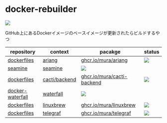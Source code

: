 # docker-rebuilder
<a href="https://github.com/mura/docker-rebuilder/actions/workflows/rebuild-images.yml">
  <img src="https://github.com/mura/docker-rebuilder/actions/workflows/rebuild-images.yml/badge.svg">
</a>

GitHub上にあるDockerイメージのベースイメージが更新されたらビルドするやつ

| repository | context | pacakge | status |
| --- | --- | --- | --- |
| [dockerfiles] | [ariang](https://github.com/mura/dockerfiles/tree/main/ariang) | [ghcr.io/mura/ariang](https://github.com/mura/docker-ariang/pkgs/container/ariang) | <a href="https://github.com/mura/dockerfiles/actions/workflows/ariang-ci.yml"><img src="https://github.com/mura/dockerfiles/actions/workflows/ariang-ci.yml/badge.svg"></a> |
| [seamine](https://github.com/mura/seamine) | [seamine](https://github.com/mura/seamine/pkgs/container/seamine) | <a href="https://github.com/mura/seamine/actions/workflows/action.yml"><img src="https://github.com/mura/seamine/actions/workflows/action.yml/badge.svg"></a> |
| [dockerfiles] | [cacti/backend](https://github.com/mura/docker-cacti) | [ghcr.io/mura/cacti-backend](https://github.com/users/mura/packages/container/package/cacti-backend) | <a href="https://github.com/mura/dockerfiles/actions/workflows/cacti-backend-ci.yml"><img src="https://github.com/mura/dockerfiles/actions/workflows/cacti-backend-ci.yml/badge.svg"></a> |
| [docker-waterfall](https://github.com/mura/docker-waterfall) | [waterfall](https://github.com/users/mura/packages/container/package/waterfall) | <a href="https://github.com/mura/docker-waterfall/actions/workflows/action.yml"><img src="https://github.com/mura/docker-waterfall/actions/workflows/action.yml/badge.svg"></a> |
| [dockerfiles] | [linuxbrew](https://github.com/mura/dockerfiles/tree/main/linuxbrew) | [ghcr.io/mura/linuxbrew](https://github.com/users/mura/packages/container/package/linuxbrew) | <a href="https://github.com/mura/dockerfiles/actions/workflows/linuxbrew-ci.yml"><img src="https://github.com/mura/dockerfiles/actions/workflows/linuxbrew-ci.yml/badge.svg"></a> |
| [dockerfiles] | [telegraf](https://github.com/mura/dockerfiles/tree/main/telegraf) | [ghcr.io/mura/telegraf](https://github.com/users/mura/packages/container/package/telegraf) | <a href="https://github.com/mura/dockerfiles/actions/workflows/telegraf-ci.yml"><img src="https://github.com/mura/dockerfiles/actions/workflows/telegraf-ci.yml/badge.svg"></a> |

[dockerfiles]: https://github.com/mura/dockerfiles
